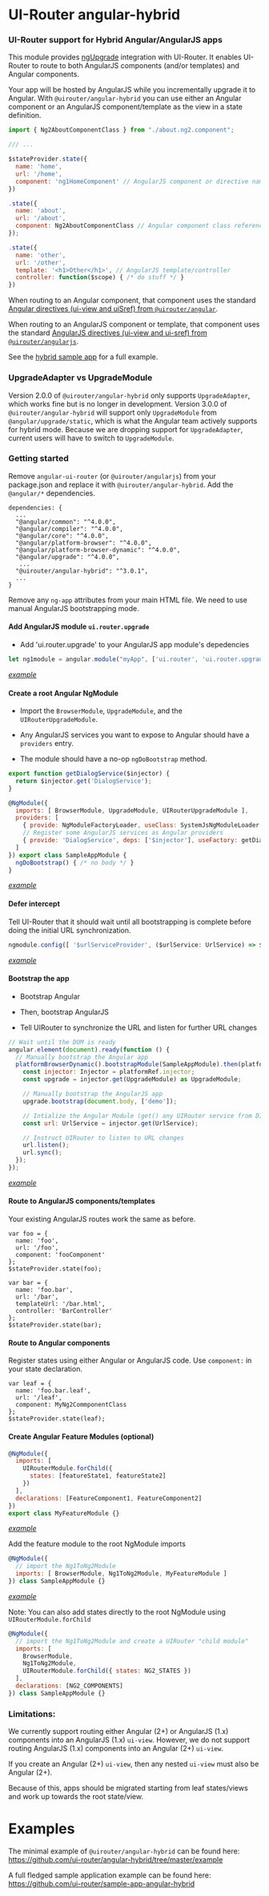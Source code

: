 # UI-Router angular-hybrid

### UI-Router support for Hybrid Angular/AngularJS apps

This module provides [ngUpgrade](https://angular.io/docs/ts/latest/guide/upgrade.html) integration with UI-Router.
It enables UI-Router to route to both AngularJS components (and/or templates) and Angular components.

Your app will be hosted by AngularJS while you incrementally upgrade it to Angular.
With `@uirouter/angular-hybrid` you can use either an Angular component or an AngularJS component/template as the view in a state definition.

```js
import { Ng2AboutComponentClass } from "./about.ng2.component";

/// ...

$stateProvider.state({
  name: 'home', 
  url: '/home',
  component: 'ng1HomeComponent' // AngularJS component or directive name
})

.state({
  name: 'about', 
  url: '/about',
  component: Ng2AboutComponentClass // Angular component class reference
});

.state({
  name: 'other',
  url: '/other',
  template: '<h1>Other</h1>', // AngularJS template/controller
  controller: function($scope) { /* do stuff */ }
})

```

When routing to an Angular component, that component uses the standard
[Angular directives (ui-view and uiSref) from `@uirouter/angular`](https://ui-router.github.io/ng2/docs/latest/modules/directives.html).

When routing to an AngularJS component or template, that component uses the standard
[AngularJS directives (ui-view and ui-sref) from `@uirouter/angularjs`](https://ui-router.github.io/ng1/docs/latest/modules/directives.html).

See the [hybrid sample app](https://github.com/ui-router/sample-app-ng1-to-ng2) for a full example.

### UpgradeAdapter vs UpgradeModule

Version 2.0.0 of `@uirouter/angular-hybrid` only supports `UpgradeAdapter`, which works fine but is no longer in development.
Version 3.0.0 of `@uirouter/angular-hybrid` will support only `UpgradeModule` from `@angular/upgrade/static`, which is what the Angular team actively supports for hybrid mode.
Because we  are dropping support for `UpgradeAdapter`, current users will have to switch to `UpgradeModule`.

### Getting started

Remove `angular-ui-router` (or `@uirouter/angularjs`) from your package.json and replace it with `@uirouter/angular-hybrid`.
Add the `@angular/*` dependencies.

```
dependencies: {
  ...
  "@angular/common": "^4.0.0",
  "@angular/compiler": "^4.0.0",
  "@angular/core": "^4.0.0",
  "@angular/platform-browser": "^4.0.0",
  "@angular/platform-browser-dynamic": "^4.0.0",
  "@angular/upgrade": "^4.0.0",
   ...
  "@uirouter/angular-hybrid": "^3.0.1",
  ...
}
```

Remove any `ng-app` attributes from your main HTML file.
We need to use manual AngularJS bootstrapping mode.

#### Add AngularJS module `ui.router.upgrade`

- Add 'ui.router.upgrade' to your AngularJS app module's depedencies

```js
let ng1module = angular.module("myApp", ['ui.router', 'ui.router.upgrade']);
```

[_example_](https://github.com/ui-router/sample-app-angular-hybrid/blob/e4b1144d5e3e3451f0f0cc640175bb7055294fdd/app/bootstrap/ngmodule.ts#L21-L25)

#### Create a root Angular NgModule

- Import the `BrowserModule`, `UpgradeModule`, and the `UIRouterUpgradeModule`.

- Any AngularJS services you want to expose to Angular should have a `providers` entry.

- The module should have a no-op `ngDoBootstrap` method.

```js
export function getDialogService($injector) {
  return $injector.get('DialogService');
}

@NgModule({
  imports: [ BrowserModule, UpgradeModule, UIRouterUpgradeModule ],
  providers: [
    { provide: NgModuleFactoryLoader, useClass: SystemJsNgModuleLoader },
    // Register some AngularJS services as Angular providers
    { provide: 'DialogService', deps: ['$injector'], useFactory: getDialogService },
  ]
}) export class SampleAppModule {
  ngDoBootstrap() { /* no body */ }
}
```

[_example_](https://github.com/ui-router/sample-app-angular-hybrid/blob/e4b1144d5e3e3451f0f0cc640175bb7055294fdd/app/bootstrap/bootstrap.ts#L63-L73)


#### Defer intercept

Tell UI-Router that it should wait until all bootstrapping is complete before doing the initial URL synchronization.

```js
ngmodule.config([ '$urlServiceProvider', ($urlService: UrlService) => $urlService.deferIntercept() ]);
```

[_example_](https://github.com/ui-router/sample-app-angular-hybrid/blob/e4b1144d5e3e3451f0f0cc640175bb7055294fdd/app/bootstrap/bootstrap.ts#L75-L76)


#### Bootstrap the app

- Bootstrap Angular

- Then, bootstrap AngularJS

- Tell UIRouter to synchronize the URL and listen for further URL changes

```js
// Wait until the DOM is ready
angular.element(document).ready(function () {
  // Manually bootstrap the Angular app
  platformBrowserDynamic().bootstrapModule(SampleAppModule).then(platformRef => {
    const injector: Injector = platformRef.injector;
    const upgrade = injector.get(UpgradeModule) as UpgradeModule;

    // Manually bootstrap the AngularJS app
    upgrade.bootstrap(document.body, ['demo']);

    // Intialize the Angular Module (get() any UIRouter service from DI to initialize it)
    const url: UrlService = injector.get(UrlService);

    // Instruct UIRouter to listen to URL changes
    url.listen();
    url.sync();
  });
});
```

[_example_](https://github.com/ui-router/sample-app-angular-hybrid/blob/e4b1144d5e3e3451f0f0cc640175bb7055294fdd/app/bootstrap/bootstrap.ts#L78-L95)

#### Route to AngularJS components/templates

Your existing AngularJS routes work the same as before.

```
var foo = { 
  name: 'foo',
  url: '/foo',
  component: 'fooComponent'
};
$stateProvider.state(foo);

var bar = { 
  name: 'foo.bar',
  url: '/bar',
  templateUrl: '/bar.html',
  controller: 'BarController'
};
$stateProvider.state(bar);
```

#### Route to Angular components

Register states using either Angular or AngularJS code.
Use `component:` in your state declaration.

```
var leaf = { 
  name: 'foo.bar.leaf',
  url: '/leaf',
  component: MyNg2CommponentClass 
};
$stateProvider.state(leaf);
```

#### Create Angular Feature Modules (optional)

```js
@NgModule({
  imports: [
    UIRouterModule.forChild({
      states: [featureState1, featureState2]
    })
  ],
  declarations: [FeatureComponent1, FeatureComponent2]
})
export class MyFeatureModule {}
```

[_example_](https://github.com/ui-router/sample-app-angular-hybrid/blob/e4b1144d5e3e3451f0f0cc640175bb7055294fdd/app/prefs/index.ts#L11-L22)

Add the feature module to the root NgModule imports
```js
@NgModule({
  // import the Ng1ToNg2Module
  imports: [ BrowserModule, Ng1ToNg2Module, MyFeatureModule ]
}) class SampleAppModule {}
```

[_example_](https://github.com/ui-router/sample-app-angular-hybrid/blob/e4b1144d5e3e3451f0f0cc640175bb7055294fdd/app/bootstrap/bootstrap.ts#L64)

Note: You can also add states directly to the root NgModule using `UIRouterModule.forChild`

```js
@NgModule({
  // import the Ng1ToNg2Module and create a UIRouter "child module"
  imports: [
    BrowserModule,
    Ng1ToNg2Module,
    UIRouterModule.forChild({ states: NG2_STATES })
  ],
  declarations: [NG2_COMPONENTS]
}) class SampleAppModule {}
```

### Limitations:

We currently support routing either Angular (2+) or AngularJS (1.x) components into an AngularJS (1.x) `ui-view`.
However, we do not support routing AngularJS (1.x) components into an Angular (2+) `ui-view`.

If you create an Angular (2+) `ui-view`, then any nested `ui-view` must also be Angular (2+).

Because of this, apps should be migrated starting from leaf states/views and work up towards the root state/view.


# Examples

The minimal example of `@uirouter/angular-hybrid` can be found here: https://github.com/ui-router/angular-hybrid/tree/master/example

A full fledged sample application example can be found here: https://github.com/ui-router/sample-app-angular-hybrid
